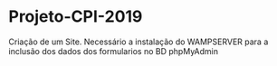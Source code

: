 # Projeto-CPI-2019
Criação de um Site.
Necessário a instalação do WAMPSERVER para a inclusão dos dados dos formularios no BD phpMyAdmin 
